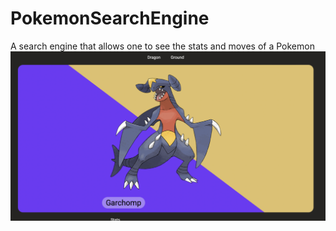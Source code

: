 # PokemonSearchEngine
A search engine that allows one to see the stats and moves of a Pokemon
![A picture of Garchomp](https://github.com/xXViridianXx/PokemonSearchEngine/blob/main/images/Garchomp.png)
